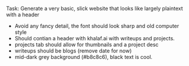 Task: Generate a very basic, slick website that looks like largely plaintext with a header
- Avoid any fancy detail, the font should look sharp and old computer style
- Should contian a header with khalaf.ai with writeups and projects.
- projects tab should allow for thumbnails and a project desc
- writeups should be blogs (remove date for now)
- mid-dark grey background (#b8c8c6), black text is cool.